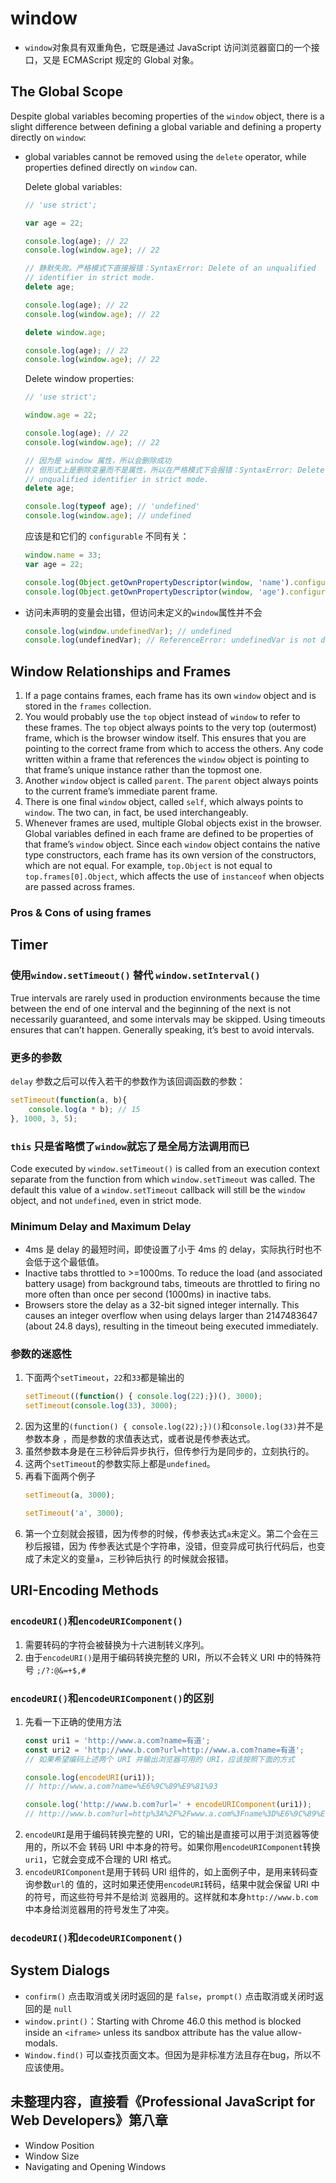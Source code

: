 # window

* `window`对象具有双重角色，它既是通过 JavaScript 访问浏览器窗口的一个接口，又是
ECMAScript 规定的 Global 对象。


## The Global Scope
Despite global variables becoming properties of the `window` object, there is
a slight difference between defining a global variable and defining a property
directly on `window`:
* global variables cannot be removed using the `delete` operator, while
properties defined directly on `window` can.  

    Delete global variables:
    ```js
    // 'use strict';

    var age = 22;

    console.log(age); // 22
    console.log(window.age); // 22

    // 静默失败。严格模式下直接报错：SyntaxError: Delete of an unqualified
    // identifier in strict mode.
    delete age;

    console.log(age); // 22
    console.log(window.age); // 22

    delete window.age;

    console.log(age); // 22
    console.log(window.age); // 22
    ```

    Delete window properties:
    ```js
    // 'use strict';

    window.age = 22;

    console.log(age); // 22
    console.log(window.age); // 22

    // 因为是 window 属性，所以会删除成功
    // 但形式上是删除变量而不是属性，所以在严格模式下会报错：SyntaxError: Delete of an
    // unqualified identifier in strict mode.
    delete age;

    console.log(typeof age); // 'undefined'
    console.log(window.age); // undefined
    ```

    应该是和它们的 `configurable` 不同有关：
    ```js
    window.name = 33;
    var age = 22;

    console.log(Object.getOwnPropertyDescriptor(window, 'name').configurable); // true
    console.log(Object.getOwnPropertyDescriptor(window, 'age').configurable); // false
    ```

* 访问未声明的变量会出错，但访问未定义的`window`属性并不会
    ```js
    console.log(window.undefinedVar); // undefined
    console.log(undefinedVar); // ReferenceError: undefinedVar is not defined
    ```


## Window Relationships and Frames
1. If a page contains frames, each frame has its own `window` object and is
stored in the `frames` collection.
2. You would probably use the `top` object instead of `window` to refer to these
frames. The `top` object always points to the very top (outermost) frame, which
is the browser window itself. This ensures that you are pointing to the correct
frame from which to access the others. Any code written within a frame that
references the `window` object is pointing to that frame’s unique instance
rather than the topmost one.
3. Another `window` object is called `parent`. The `parent` object always points
to the current frame’s immediate parent frame.
4. There is one final `window` object, called `self`, which always points to
`window`. The two can, in fact, be used interchangeably.
5. Whenever frames are used, multiple Global objects exist in the browser.
Global variables defined in each frame are defined to be properties of that
frame’s `window` object. Since each `window` object contains the native type
constructors, each frame has its own version of the constructors, which are not
equal. For example, `top.Object` is not equal to `top.frames[0].Object`, which
affects the use of `instanceof` when objects are passed across frames.

### Pros & Cons of using frames


## Timer
### 使用`window.setTimeout()` 替代 `window.setInterval()`
True intervals are rarely used in production environments because the time
between the end of one interval and the beginning of the next is not necessarily
guaranteed, and some intervals may be skipped. Using timeouts ensures that can’t
happen. Generally speaking, it’s best to avoid intervals.

### 更多的参数
`delay` 参数之后可以传入若干的参数作为该回调函数的参数：
```js
setTimeout(function(a, b){
    console.log(a * b); // 15
}, 1000, 3, 5);
```

### `this` 只是省略惯了`window`就忘了是全局方法调用而已
Code executed by `window.setTimeout()` is called from an execution context
separate from the function from which `window.setTimeout` was called. The
default this value of a `window.setTimeout` callback will still be the `window`
object, and not `undefined`, even in strict mode.

### Minimum Delay and Maximum Delay
* 4ms 是 delay 的最短时间，即使设置了小于 4ms 的 delay，实际执行时也不会低于这个最低值。
* Inactive tabs throttled to >=1000ms. To reduce the load (and associated
battery usage) from background tabs, timeouts are throttled to firing no more
often than once per second (1000ms) in inactive tabs.
* Browsers store the delay as a 32-bit signed integer internally. This causes an
integer overflow when using delays larger than 2147483647 (about 24.8 days),
resulting in the timeout being executed immediately.

### 参数的迷惑性
1. 下面两个`setTimeout`，`22`和`33`都是输出的
    ```js
    setTimeout((function() { console.log(22);})(), 3000);
    setTimeout(console.log(33), 3000);
    ```
2. 因为这里的`(function() { console.log(22);})()`和`console.log(33)`并不是参数本身
，而是参数的求值表达式，或者说是传参表达式。
3. 虽然参数本身是在三秒钟后异步执行，但传参行为是同步的，立刻执行的。
3. 这两个`setTimeout`的参数实际上都是`undefined`。
4. 再看下面两个例子
    ```js
    setTimeout(a, 3000);
    ```
    ```js
    setTimeout('a', 3000);
    ```
5. 第一个立刻就会报错，因为传参的时候，传参表达式`a`未定义。第二个会在三秒后报错，因为
传参表达式是个字符串，没错，但变异成可执行代码后，也变成了未定义的变量`a`，三秒钟后执行
的时候就会报错。


## URI-Encoding Methods
### `encodeURI()`和`encodeURIComponent()`
1. 需要转码的字符会被替换为十六进制转义序列。
2. 由于`encodeURI()`是用于编码转换完整的 URI，所以不会转义 URI 中的特殊符号
    `;/?:@&=+$,#`

### `encodeURI()`和`encodeURIComponent()`的区别
1. 先看一下正确的使用方法
    ```js
    const uri1 = 'http://www.a.com?name=有道';
    const uri2 = 'http://www.b.com?url=http://www.a.com?name=有道';
    // 如果希望编码上述两个 URI 并输出浏览器可用的 URI，应该按照下面的方式

    console.log(encodeURI(uri1));
    // http://www.a.com?name=%E6%9C%89%E9%81%93

    console.log('http://www.b.com?url=' + encodeURIComponent(uri1));
    // http://www.b.com?url=http%3A%2F%2Fwww.a.com%3Fname%3D%E6%9C%89%E9%81%93
    ```
2. `encodeURI`是用于编码转换完整的 URI，它的输出是直接可以用于浏览器等使用的，所以不会
转码 URI 中本身的符号。如果你用`encodeURIComponent`转换`uri1`，它就会变成不合理的 URI
格式。
3. `encodeURIComponent`是用于转码 URI 组件的，如上面例子中，是用来转码查询参数`url`的
值的，这时如果还使用`encodeURI`转码，结果中就会保留 URI 中的符号，而这些符号并不是给浏
览器用的。这样就和本身`http://www.b.com`中本身给浏览器用的符号发生了冲突。

### `decodeURI()`和`decodeURIComponent()`


## System Dialogs
* `confirm()` 点击取消或关闭时返回的是 `false`，`prompt()` 点击取消或关闭时返回的是
`null`
* `window.print()`：Starting with Chrome 46.0 this method is blocked inside an
`<iframe>` unless its sandbox attribute has the value allow-modals.
* `Window.find()` 可以查找页面文本。但因为是非标准方法且存在bug，所以不应该使用。


## 未整理内容，直接看《Professional JavaScript for Web Developers》第八章
* Window Position
* Window Size
* Navigating and Opening Windows
